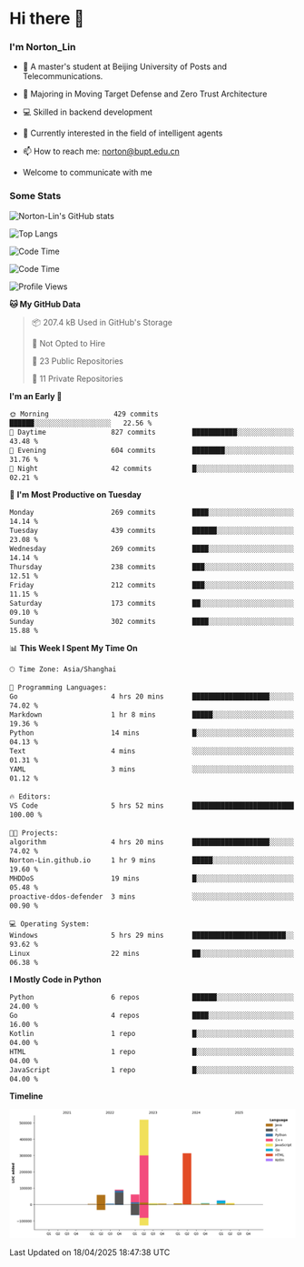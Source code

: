 
# Hi there 👋

### I'm Norton_Lin
- 🏫 A master's student at Beijing University of Posts and Telecommunications.
- 🌱 Majoring in Moving Target Defense and Zero Trust Architecture
- 💻 Skilled in backend development
- 🤖 Currently interested in the field of intelligent agents
- 📫 How to reach me: [norton@bupt.edu.cn](mailto:norton@bupt.edu.cn)

- Welcome to communicate with me

### Some Stats
![Norton-Lin's GitHub stats](https://github-readme-stats.vercel.app/api?username=Norton-Lin&count_private=true&show_icons=true&theme=radical)

![Top Langs](https://github-readme-stats.vercel.app/api/top-langs/?username=Norton-Lin&langs_count=10&layout=compact)

![Code Time](https://github-readme-stats.vercel.app/api/wakatime?username=Norton_Lin)

<!--START_SECTION:waka-->
![Code Time](http://img.shields.io/badge/Code%20Time-954%20hrs%2013%20mins-blue)

![Profile Views](http://img.shields.io/badge/Profile%20Views-4-blue)

**🐱 My GitHub Data** 

> 📦 207.4 kB Used in GitHub's Storage 
 > 
> 🚫 Not Opted to Hire
 > 
> 📜 23 Public Repositories 
 > 
> 🔑 11 Private Repositories 
 > 
**I'm an Early 🐤** 

```text
🌞 Morning                429 commits         ██████░░░░░░░░░░░░░░░░░░░   22.56 % 
🌆 Daytime                827 commits         ███████████░░░░░░░░░░░░░░   43.48 % 
🌃 Evening                604 commits         ████████░░░░░░░░░░░░░░░░░   31.76 % 
🌙 Night                  42 commits          █░░░░░░░░░░░░░░░░░░░░░░░░   02.21 % 
```
📅 **I'm Most Productive on Tuesday** 

```text
Monday                   269 commits         ████░░░░░░░░░░░░░░░░░░░░░   14.14 % 
Tuesday                  439 commits         ██████░░░░░░░░░░░░░░░░░░░   23.08 % 
Wednesday                269 commits         ████░░░░░░░░░░░░░░░░░░░░░   14.14 % 
Thursday                 238 commits         ███░░░░░░░░░░░░░░░░░░░░░░   12.51 % 
Friday                   212 commits         ███░░░░░░░░░░░░░░░░░░░░░░   11.15 % 
Saturday                 173 commits         ██░░░░░░░░░░░░░░░░░░░░░░░   09.10 % 
Sunday                   302 commits         ████░░░░░░░░░░░░░░░░░░░░░   15.88 % 
```


📊 **This Week I Spent My Time On** 

```text
🕑︎ Time Zone: Asia/Shanghai

💬 Programming Languages: 
Go                       4 hrs 20 mins       ███████████████████░░░░░░   74.02 % 
Markdown                 1 hr 8 mins         █████░░░░░░░░░░░░░░░░░░░░   19.36 % 
Python                   14 mins             █░░░░░░░░░░░░░░░░░░░░░░░░   04.13 % 
Text                     4 mins              ░░░░░░░░░░░░░░░░░░░░░░░░░   01.31 % 
YAML                     3 mins              ░░░░░░░░░░░░░░░░░░░░░░░░░   01.12 % 

🔥 Editors: 
VS Code                  5 hrs 52 mins       █████████████████████████   100.00 % 

🐱‍💻 Projects: 
algorithm                4 hrs 20 mins       ███████████████████░░░░░░   74.02 % 
Norton-Lin.github.io     1 hr 9 mins         █████░░░░░░░░░░░░░░░░░░░░   19.60 % 
MHDDoS                   19 mins             █░░░░░░░░░░░░░░░░░░░░░░░░   05.48 % 
proactive-ddos-defender  3 mins              ░░░░░░░░░░░░░░░░░░░░░░░░░   00.90 % 

💻 Operating System: 
Windows                  5 hrs 29 mins       ███████████████████████░░   93.62 % 
Linux                    22 mins             ██░░░░░░░░░░░░░░░░░░░░░░░   06.38 % 
```

**I Mostly Code in Python** 

```text
Python                   6 repos             ██████░░░░░░░░░░░░░░░░░░░   24.00 % 
Go                       4 repos             ████░░░░░░░░░░░░░░░░░░░░░   16.00 % 
Kotlin                   1 repo              █░░░░░░░░░░░░░░░░░░░░░░░░   04.00 % 
HTML                     1 repo              █░░░░░░░░░░░░░░░░░░░░░░░░   04.00 % 
JavaScript               1 repo              █░░░░░░░░░░░░░░░░░░░░░░░░   04.00 % 
```



**Timeline**

![Lines of Code chart](https://raw.githubusercontent.com/Norton-Lin/Norton-Lin/main/assets/bar_graph.png)


 Last Updated on 18/04/2025 18:47:38 UTC
<!--END_SECTION:waka-->
